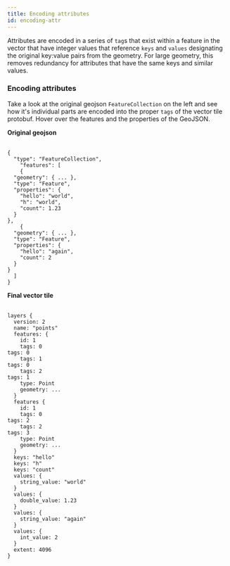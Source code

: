 ```yaml
---
title: Encoding attributes
id: encoding-attr
---
```


Attributes are encoded in a series of `tag`s that exist within a feature in the vector that have integer values that reference `keys` and `values` designating the original key:value pairs from the geometry. For large geometry, this removes redundancy for attributes that have the same keys and similar values.

<div id="js-example-encoding" class="js-example clearfix">
  <div class="js-example-header">
    <h3>Encoding attributes</h3>
    <p>Take a look at the original geojson <code>FeatureCollection</code> on the left and see how it's individual parts are encoded into the proper <code>tags</code> of the vector tile protobuf. Hover over the features and the properties of the GeoJSON.</p>
  </div>

  <div class="js-example-body col12">
    <div class="col6 pad1"><strong>Original geojson</strong><br><br><pre><code>{
  "type": "FeatureCollection",
    "features": [
    <span class='feature' data-feat='1'>{
  "geometry": { ... },
  "type": "Feature",
  "properties": {
    <span class='attr gj' data-attr='1' data-key='hello' data-value='world'>"hello": "world",</span>
    <span class='attr gj' data-attr='2' data-key='h' data-value='world'>"h": "world",</span>
    <span class='attr gj' data-attr='3' data-key='count' data-value='1.23'>"count": 1.23</span>
  }
},</span>
    <span class='feature' data-feat='2'>{
  "geometry": { ... },
  "type": "Feature",
  "properties": {
    <span class='attr gj' data-attr='4' data-key='hello' data-value='again'>"hello": "again",</span>
    <span class='attr gj' data-attr='5' data-key='count' data-value='2'>"count": 2</span>
  }
}</span>
  ]
}
</code></pre></div>
    <div class="col6 pad1"><strong>Final vector tile<br><br></strong><pre><code>layers {
  version: 2
  name: "points"
  <span class='feat' id='feat1'>features: {
    id: 1
    <span class='tagset' id='attr1'><span class='tag-key'>tags: 0</span>
<span class='tag-value'>tags: 0</span></span>
    <span class='tagset' id='attr2'><span class='tag-key'>tags: 1</span>
<span class='tag-value'>tags: 0</span></span>
    <span class='tagset' id='attr3'><span class='tag-key'>tags: 2</span>
<span class='tag-value'>tags: 1</span></span>
    type: Point
    geometry: ...
  }</span>
  <span class='feat' id='feat2'>features {
    id: 1
    <span class='tagset' id='attr4'><span class='tag-key'>tags: 0</span>
<span class='tag-value'>tags: 2</span></span>
    <span class='tagset' id='attr5'><span class='tag-key'>tags: 2</span>
<span class='tag-value'>tags: 3</span></span>
    type: Point
    geometry: ...
  }</span>
  <span class='key' id='key-hello'>keys: "hello"</span>
  <span class='key' id='key-h'>keys: "h"</span>
  <span class='key' id='key-count'>keys: "count"</span>
  <span class='value' id='value-world'>values: {
    string_value: "world"
  }</span>
  <span class='value' id='value-1.23'>values: {
    double_value: 1.23
  }</span>
  <span class='value' id='value-again'>values: {
    string_value: "again"
  }</span>
  <span class='value' id='value-2'>values: {
    int_value: 2
  }</span>
  extent: 4096
}
      
</code></pre></div>
  </div>
</div>